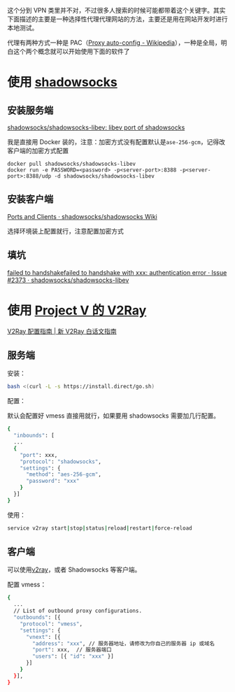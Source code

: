 这个分到 VPN 类里并不对，不过很多人搜索的时候可能都带着这个关键字。其实下面描述的主要是一种选择性代理代理网站的方法，主要还是用在网站开发时进行本地测试。

代理有两种方式一种是 PAC（[Proxy auto-config - Wikipedia](https://en.wikipedia.org/wiki/Proxy_auto-config)），一种是全局，明白这个两个概念就可以开始使用下面的软件了

# 使用 [shadowsocks](https://github.com/shadowsocks/shadowsocks/wiki/Ports-and-Clients#linux--server-side)

## 安装服务端

[shadowsocks/shadowsocks-libev: libev port of shadowsocks](https://github.com/shadowsocks/shadowsocks-libev#docker)

我是直接用 Docker 装的，注意：加密方式没有配置默认是`ase-256-gcm`，记得改客户端的加密方式配置

    docker pull shadowsocks/shadowsocks-libev
    docker run -e PASSWORD=<password> -p<server-port>:8388 -p<server-port>:8388/udp -d shadowsocks/shadowsocks-libev

## 安装客户端

[Ports and Clients · shadowsocks/shadowsocks Wiki](https://github.com/shadowsocks/shadowsocks/wiki/Ports-and-Clients#linux--server-side)

选择环境装上配置就行，注意配置加密方式

## 填坑

[failed to handshakefailed to handshake with xxx: authentication error · Issue #2373 · shadowsocks/shadowsocks-libev](https://github.com/shadowsocks/shadowsocks-libev/issues/2373)

# 使用 [Project V 的 V2Ray](https://www.v2ray.com/)

[V2Ray 配置指南 | 新 V2Ray 白话文指南](https://guide.v2fly.org/)

## 服务端

安装：

```bash
bash <(curl -L -s https://install.direct/go.sh)
```

配置：

默认会配置好 vmess 直接用就行，如果要用 shadowsocks 需要加几行配置。

```bash
{
  "inbounds": [
  ...
  {
    "port": xxx, 
    "protocol": "shadowsocks",
    "settings": {
      "method": "aes-256-gcm",
      "password": "xxx"
    }
  }]
}
```

使用：

```bash
service v2ray start|stop|status|reload|restart|force-reload
```

## 客户端

可以使用[v2ray](https://github.com/v2ray/v2ray-core/releases)，或者 Shadowsocks 等客户端。

配置 vmess：

```bash
{
  ...
  // List of outbound proxy configurations.
  "outbounds": [{
    "protocol": "vmess",
    "settings": {
      "vnext": [{
        "address": "xxx", // 服务器地址，请修改为你自己的服务器 ip 或域名
        "port": xxx,  // 服务器端口
        "users": [{ "id": "xxx" }]
      }]
    }
  }],
}
```
